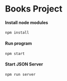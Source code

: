 # Books Project

#### Install node modules

```
npm install
```

#### Run program

```
npm start
```

#### Start JSON Server

```
npm run server
```
